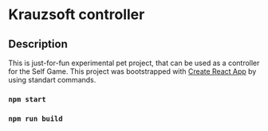 Krauzsoft controller
===================

## Description

This is just-for-fun experimental pet project, that can be used as a controller for the Self Game.
This project was bootstrapped with [Create React App](https://github.com/facebook/create-react-app) by using standart commands.

### `npm start`

### `npm run build`
